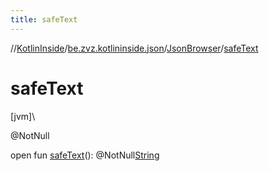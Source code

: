 ```yaml
---
title: safeText
---
```

//[KotlinInside](../../../index.html)/[be.zvz.kotlininside.json](../index.html)/[JsonBrowser](index.html)/[safeText](safe-text.html)



# safeText



[jvm]\




@NotNull



open fun [safeText](safe-text.html)(): @NotNull[String](https://docs.oracle.com/javase/7/docs/api/java/lang/String.html)





